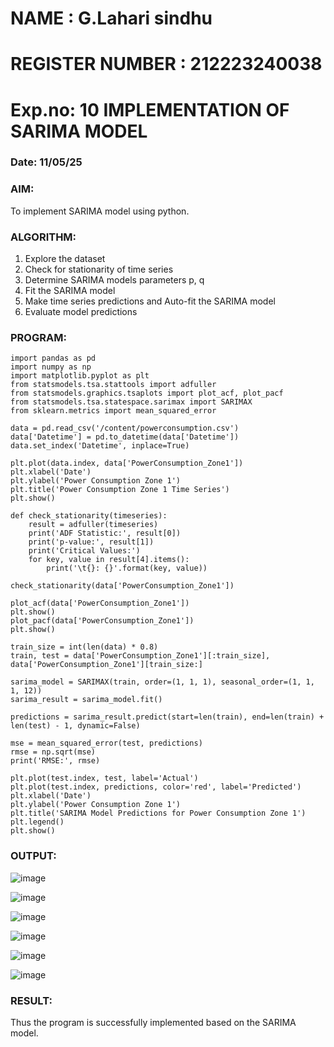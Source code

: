 # NAME : G.Lahari sindhu
# REGISTER NUMBER : 212223240038
# Exp.no: 10   IMPLEMENTATION OF SARIMA MODEL
### Date: 11/05/25

### AIM:
To implement SARIMA model using python.
### ALGORITHM:
1. Explore the dataset
2. Check for stationarity of time series
3. Determine SARIMA models parameters p, q
4. Fit the SARIMA model
5. Make time series predictions and Auto-fit the SARIMA model
6. Evaluate model predictions
### PROGRAM:
```
import pandas as pd
import numpy as np
import matplotlib.pyplot as plt
from statsmodels.tsa.stattools import adfuller
from statsmodels.graphics.tsaplots import plot_acf, plot_pacf
from statsmodels.tsa.statespace.sarimax import SARIMAX
from sklearn.metrics import mean_squared_error
```
```
data = pd.read_csv('/content/powerconsumption.csv')
data['Datetime'] = pd.to_datetime(data['Datetime'])
data.set_index('Datetime', inplace=True)
```
```
plt.plot(data.index, data['PowerConsumption_Zone1'])
plt.xlabel('Date')
plt.ylabel('Power Consumption Zone 1')
plt.title('Power Consumption Zone 1 Time Series')
plt.show()
```
```
def check_stationarity(timeseries):
    result = adfuller(timeseries)
    print('ADF Statistic:', result[0])
    print('p-value:', result[1])
    print('Critical Values:')
    for key, value in result[4].items():
        print('\t{}: {}'.format(key, value))
```
```
check_stationarity(data['PowerConsumption_Zone1'])
```
```
plot_acf(data['PowerConsumption_Zone1'])
plt.show()
plot_pacf(data['PowerConsumption_Zone1'])
plt.show()
```
```
train_size = int(len(data) * 0.8)
train, test = data['PowerConsumption_Zone1'][:train_size], data['PowerConsumption_Zone1'][train_size:]
```
```
sarima_model = SARIMAX(train, order=(1, 1, 1), seasonal_order=(1, 1, 1, 12))
sarima_result = sarima_model.fit()
```
```
predictions = sarima_result.predict(start=len(train), end=len(train) + len(test) - 1, dynamic=False)
```
```
mse = mean_squared_error(test, predictions)
rmse = np.sqrt(mse)
print('RMSE:', rmse)
```
```
plt.plot(test.index, test, label='Actual')
plt.plot(test.index, predictions, color='red', label='Predicted')
plt.xlabel('Date')
plt.ylabel('Power Consumption Zone 1')
plt.title('SARIMA Model Predictions for Power Consumption Zone 1')
plt.legend()
plt.show()
```

### OUTPUT:

![image](https://github.com/user-attachments/assets/5b92e3af-d870-45a1-8deb-d322efe4c8ca)

![image](https://github.com/user-attachments/assets/52f750d2-f197-41bf-ba89-5c8d73c5408c)

![image](https://github.com/user-attachments/assets/526ac545-9b50-43ff-9f7e-4c74b37223fe)

![image](https://github.com/user-attachments/assets/3d5147f1-0a53-4f37-a989-c4ba0077ab7a)

![image](https://github.com/user-attachments/assets/e4be4d33-f7e0-4d9b-aef0-4b57c0dcbf39)

![image](https://github.com/user-attachments/assets/707de61b-5c2f-4ae9-9f48-ed857a621551)

### RESULT:
Thus the program is successfully implemented based on the SARIMA model.
